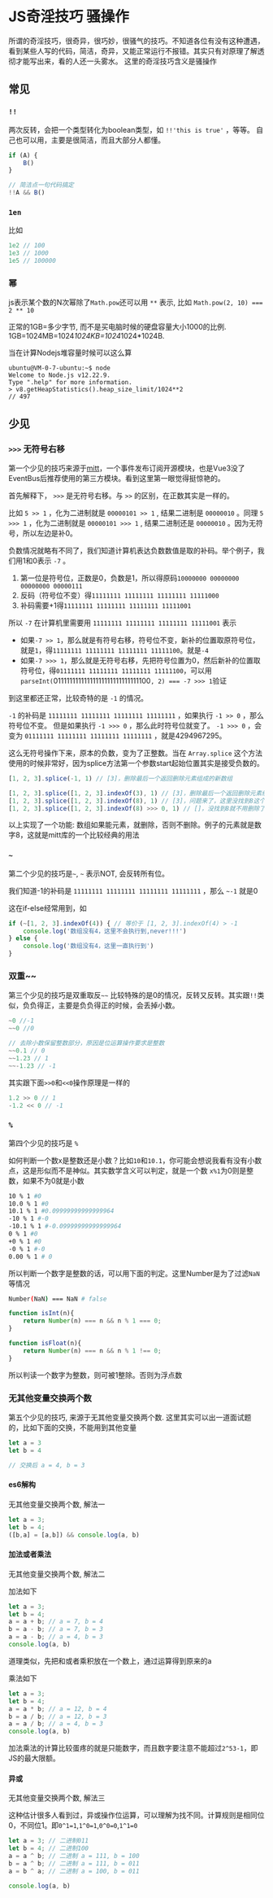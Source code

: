 # JS奇淫技巧 骚操作

所谓的奇淫技巧，很奇异，很巧妙，很骚气的技巧。不知道各位有没有这种遭遇，看到某些人写的代码，简洁，奇异，又能正常运行不报错。其实只有对原理了解透彻才能写出来，看的人还一头雾水。
这里的奇淫技巧含义是骚操作

## 常见

### `!!`

两次反转，会把一个类型转化为boolean类型，如 `!!'this is true'` ，等等。
自己也可以用，主要是很简洁，而且大部分人都懂。

```js
if (A) {
    B()
}

// 简洁点一句代码搞定
!!A && B()
```

### `1en`

比如
```js
1e2 // 100
1e3 // 1000
1e5 // 100000
```


### 幂

js表示某个数的N次幂除了`Math.pow`还可以用 `**` 表示, 比如 `Math.pow(2, 10) === 2 ** 10`

正常的1GB=多少字节, 而不是买电脑时候的硬盘容量大小1000的比例.
1GB=1024MB=1024*1024KB=1024*1024*1024B.

当在计算Nodejs堆容量时候可以这么算

```
ubuntu@VM-0-7-ubuntu:~$ node
Welcome to Node.js v12.22.9.
Type ".help" for more information.
> v8.getHeapStatistics().heap_size_limit/1024**2
// 497
```

## 少见

### `>>>` 无符号右移
第一个少见的技巧来源于[mitt](https://github.com/developit/mitt/blob/main/src/index.ts#L81)，一个事件发布订阅开源模块，也是Vue3没了EventBus后推荐使用的第三方模块。看到这里第一眼觉得挺惊艳的。

首先解释下， `>>>` 是无符号右移。与 `>>` 的区别，在正数其实是一样的。

比如 `5 >> 1` ，化为二进制就是 `00000101 >> 1` , 结果二进制是 `00000010` 。同理 `5 >>> 1` ，化为二进制就是 `00000101 >>> 1` , 结果二进制还是 `00000010` 。因为无符号，所以左边是补0。

负数情况就略有不同了，我们知道计算机表达负数数值是取的补码。举个例子，我们用1和0表示 `-7` 。

1. 第一位是符号位，正数是0，负数是1，所以得原码`10000000 00000000 00000000 00000111`
2. 反码（符号位不变）得`11111111 11111111 11111111 11111000`
3. 补码需要+1得`11111111 11111111 11111111 11111001`

所以 `-7` 在计算机里需要用 `11111111 11111111 11111111 11111001` 表示

* 如果`-7 >> 1`，那么就是有符号右移，符号位不变，新补的位置取原符号位，就是`1`，得`11111111 11111111 11111111 11111100`。就是`-4`
* 如果`-7 >>> 1`，那么就是无符号右移，先把符号位置为0，然后新补的位置取符号位，得`01111111 11111111 11111111 11111100`，可以用`parseInt(`01111111111111111111111111111100`, 2) === -7 >>> 1`验证

到这里都还正常，比较奇特的是 `-1` 的情况。

`-1` 的补码是 `11111111 11111111 11111111 11111111` ，如果执行 `-1 >> 0` ，那么符号位不变。
但是如果执行 `-1 >>> 0` ，那么此时符号位就变了。 `-1 >>> 0` ，会变为 `01111111 11111111 11111111 11111111` ，就是4294967295。

这么无符号操作下来，原本的负数，变为了正整数。当在 `Array.splice` 这个方法使用的时候非常好，因为splice方法第一个参数start起始位置其实是接受负数的。

```js
[1, 2, 3].splice(-1, 1) // [3]，删除最后一个返回删除元素组成的新数组

[1, 2, 3].splice([1, 2, 3].indexOf(3), 1) // [3]，删除最后一个返回删除元素组成的新数组
[1, 2, 3].splice([1, 2, 3].indexOf(8), 1) // [3]，问题来了，这里没找到8这个数字，indexOf返回了-1，这个时候就把3删除了
[1, 2, 3].splice([1, 2, 3].indexOf(8) >>> 0, 1) // []，没找到8就不用删除了
```

以上实现了一个功能: 数组如果能元素，就删除，否则不删除。例子的元素就是数字8，这就是mitt库的一个比较经典的用法

### `~`
第二个少见的技巧是`~`, `~` 表示NOT, 会反转所有位。

我们知道-1的补码是 `11111111 11111111 11111111 11111111` ，那么 `~-1` 就是0

这在if-else经常用到，如

```js
if (~[1, 2, 3].indexOf(4)) { // 等价于 [1, 2, 3].indexOf(4) > -1
    console.log('数组没有4，这里不会执行到,never!!!')
} else {
    console.log('数组没有4，这里一直执行到')
}
```

### 双重~~

第三个少见的技巧是双重取反`~~`
比较特殊的是0的情况，反转又反转。其实跟`!!`类似，负负得正，主要是负负得正的时候，会丢掉小数。

```js
~0 //-1
~~0 //0

// 去除小数保留整数部分，原因是位运算操作要求是整数
~~0.1 // 0
~~1.23 // 1
~~-1.23 // -1
```

其实跟下面`>>0`和`<<0`操作原理是一样的

```js
1.2 >> 0 // 1
-1.2 << 0 // -1
```

### `%`

第四个少见的技巧是 `%`

如何判断一个数x是整数还是小数？比如`10`和`10.1`，你可能会想说我看有没有小数点，这是形似而不是神似。其实数学含义可以判定，就是一个数 `x%1`为0则是整数，如果不为0就是小数

```bash
10 % 1 #0
10.0 % 1 #0
10.1 % 1 #0.09999999999999964
-10 % 1 #-0
-10.1 % 1 #-0.09999999999999964
0 % 1 #0
+0 % 1 #0
-0 % 1 #-0
0.00 % 1 # 0
```

所以判断一个数字是整数的话，可以用下面的判定。这里Number是为了过滤`NaN`等情况

```bash
Number(NaN) === NaN # false
```

```js
function isInt(n){
    return Number(n) === n && n % 1 === 0;
}

function isFloat(n){
    return Number(n) === n && n % 1 !== 0;
}
```

所以判读一个数字为整数，则可被1整除。否则为浮点数

### 无其他变量交换两个数

第五个少见的技巧, 来源于无其他变量交换两个数. 这里其实可以出一道面试题的，比如下面的交换，不能用到其他变量

```js
let a = 3
let b = 4

// 交换后 a = 4, b = 3
```

#### es6解构

无其他变量交换两个数, 解法一
```js
let a = 3;
let b = 4;
([b,a] = [a,b]) && console.log(a, b)
```

#### 加法或者乘法

无其他变量交换两个数, 解法二

加法如下
```js
let a = 3;
let b = 4;
a = a + b; // a = 7, b = 4
b = a - b; // a = 7, b = 3
a = a - b; // a = 4, b = 3
console.log(a, b)
```

道理类似，先把和或者乘积放在一个数上，通过运算得到原来的a

乘法如下
```js
let a = 3;
let b = 4;
a = a * b; // a = 12, b = 4
b = a / b; // a = 12, b = 3
a = a / b; // a = 4, b = 3
console.log(a, b)
```

加法乘法的计算比较蛋疼的就是只能数字，而且数字要注意不能超过`2^53-1`，即JS的最大限额。

#### 异或
无其他变量交换两个数, 解法三

这种估计很多人看到过，异或操作位运算，可以理解为找不同。计算规则是相同位0，不同位1。即`0^1=1`,`1^0=1`,`0^0=0`,`1^1=0`

```js
let a = 3; // 二进制011
let b = 4; // 二进制100
a = a ^ b; // 二进制 a = 111, b = 100
b = a ^ b; // 二进制 a = 111, b = 011
a = b ^ a; // 二进制 a = 100, b = 011

console.log(a, b)
```